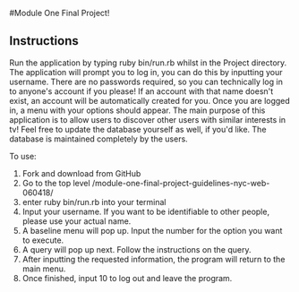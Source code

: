 #Module One Final Project!

## Instructions

Run the application by typing ruby bin/run.rb whilst in the Project directory.
The application will prompt you to log in, you can do this by inputting your username.
There are no passwords required, so you can technically log in to anyone's account if you please!
If an account with that name doesn't exist, an account will be automatically created for you.
Once you are logged in, a menu with your options should appear. The main purpose of this application
is to allow users to discover other users with similar interests in tv! Feel free to update the database
yourself as well, if you'd like. The database is maintained completely by the users.

To use:

1. Fork and download from GitHub
2. Go to the top level /module-one-final-project-guidelines-nyc-web-060418/
3. enter ruby bin/run.rb into your terminal
4. Input your username. If you want to be identifiable to other people, please use your actual name.
5. A baseline menu will pop up. Input the number for the option you want to execute.
6. A query will pop up next. Follow the instructions on the query.
7. After inputting the requested information, the program will return to the main menu.
8. Once finished, input 10 to log out and leave the program.

